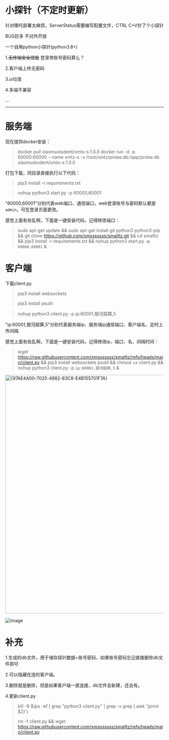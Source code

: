 # 小探针（不定时更新）

针对哪吒部署太麻烦，ServerStatus需要编写配置文件，CTRL C+V抄了个小探针

BUG巨多 不对外开放

一个自用python小探针(python3.8+)

1.~~无传输安全措施~~ 登录带账号密码算么？

2.客户端上传无密码

3.ui垃圾

4.多端不兼容

...

---

# 服务端
现在提供docker安装：
>docker pull xiaomustudent/xmtx-s:1.0.0
>docker run -d -p 60000:60000 --name xmtz-s -v /root/xmtz/probe.db:/app/probe.db xiaomustudent/xmtx-s:1.0.0


打包下载，同目录直接执行以下代码：
>pip3 install -r requirements.txt

>nohup python3 start.py -p 60000,60001

"60000,60001"分别代表web端口、通信端口，web登录账号与密码默认都是`admin`，可在登录页面更改。


感觉上面有些乱啊，下面是一键安装代码，记得修改端口：

>sudo apt-get update && sudo apt-get install git python3 python3-pip && git clone https://github.com/xmsssssss/smalltz.git && cd smalltz && pip3 install -r requirements.txt && nohup python3 start.py -p `60000,60001` &


# 客户端

下载client.py
>pip3 install websockets
>
>pip3 install psutil 

>nohup python3 client.py -p ip:60001,银河超算,5

"ip:60001,银河超算,5"分别代表服务端ip、服务端ip通信端口、客户端名、定时上传间隔

感觉上面有些乱啊，下面是一键安装代码，记得修改ip、端口、名、间隔时间：

>wget https://raw.githubusercontent.com/xmsssssss/smalltz/refs/heads/main/client.py && pip3 install websockets psutil && chmod +x client.py && nohup python3 client.py -p `ip:60001,银河超算,5` &


<img width="1820" height="755" alt="{97AE4A00-7025-4882-83C8-E4B155701F7A}" src="https://github.com/user-attachments/assets/a8cd1228-0427-48df-911a-44e8c93057ce" />


![image](https://github.com/user-attachments/assets/54a17062-ec4f-4450-bd20-51186729ffe5)

# 补充
1.生成的db文件，用于储存探针数据+账号密码，如果账号密码忘记直接删除db文件即可

2.可以隐藏在连的客户端。

3.删除就是删除，但是如果客户端一直连接，db文件会新建，还会有。

4.更新client.py
>kill -9 $(ps -ef | grep "python3 client.py" | grep -v grep | awk '{print $2}')
>
>rm -f client.py && wget https://raw.githubusercontent.com/xmsssssss/smalltz/refs/heads/main/client.py
